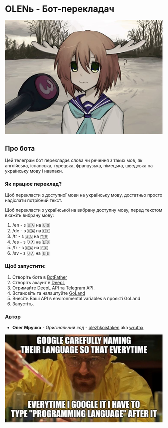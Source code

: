 # OLENь - Бот-перекладач
![](images/nokoshikanoko.jpg)

## Про бота
Цей телеграм бот перекладає слова чи речення з таких мов, як англійська, 
іспанська, турецька, французька, німецька, шведська на українську мову і навпаки.

### Як працює переклад?

Щоб перекласти з доступної мови на українську мову, достатньо просто надіслати потрібний текст.

Щоб перекласти з української на вибрану доступну мову, перед текстом вкажіть вибрану мову:

1. /en - з 🇺🇦 на 🇺🇸
2. /de - з 🇺🇦 на 🇩🇪
3. /tr - з 🇺🇦 на 🇹🇷
4. /es - з 🇺🇦 на 🇪🇸
5. /fr - з 🇺🇦 на 🇫🇷
6. /sv - з 🇺🇦 на 🇸🇪

### Щоб запустити:

1. Створіть бота в [BotFather](https://t.me/BotFather)
2. Створіть акаунт в [DeepL](https://www.deepl.com/en/translator)
3. Отримайте DeepL API та Telegram API.
4. Встановіть та налаштуйте [GoLand](https://www.jetbrains.com/go/)
5. Внесіть Ваші API в environmental variables в проєкті GoLand
6. Запустіть.

### Автор
* **Олег Мручко** - *Оригінальний код* - [olezhkoistaken](https://github.com/olezhkoistaken) aka [wruthx](https://github.com/wruthx)

![](images/meme.jpg)
